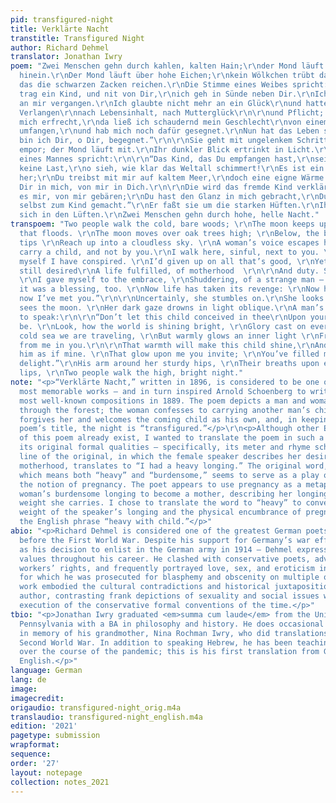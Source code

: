 ```yaml
---
pid: transfigured-night
title: Verklärte Nacht
transtitle: Transfigured Night
author: Richard Dehmel
translator: Jonathan Iwry
poem: "Zwei Menschen gehn durch kahlen, kalten Hain;\r\nder Mond läuft mit, sie schaun
  hinein.\r\nDer Mond läuft über hohe Eichen;\r\nkein Wölkchen trübt das Himmelslicht,\r\nin
  das die schwarzen Zacken reichen.\r\nDie Stimme eines Weibes spricht:\r\n\r\n“Ich
  trag ein Kind, und nit von Dir,\r\nich geh in Sünde neben Dir.\r\nIch hab mich schwer
  an mir vergangen.\r\nIch glaubte nicht mehr an ein Glück\r\nund hatte doch ein schwer
  Verlangen\r\nnach Lebensinhalt, nach Mutterglück\r\n\r\nund Pflicht; da hab ich
  mich erfrecht,\r\nda ließ ich schaudernd mein Geschlecht\r\nvon einem fremden Mann
  umfangen,\r\nund hab mich noch dafür gesegnet.\r\nNun hat das Leben sich gerächt:\r\nnun
  bin ich Dir, o Dir, begegnet.”\r\n\r\nSie geht mit ungelenkem Schritt.\r\nSie schaut
  empor; der Mond läuft mit.\r\nIhr dunkler Blick ertrinkt in Licht.\r\nDie Stimme
  eines Mannes spricht:\r\n\r\n“Das Kind, das Du empfangen hast,\r\nsei Deiner Seele
  keine Last,\r\no sieh, wie klar das Weltall schimmert!\r\nEs ist ein Glanz um alles
  her;\r\nDu treibst mit mir auf kaltem Meer,\r\ndoch eine eigne Wärme flimmert\r\nvon
  Dir in mich, von mir in Dich.\r\n\r\nDie wird das fremde Kind verklären,\r\nDu wirst
  es mir, von mir gebären;\r\nDu hast den Glanz in mich gebracht,\r\nDu hast mich
  selbst zum Kind gemacht.”\r\nEr faßt sie um die starken Hüften.\r\nIhr Atem küßt
  sich in den Lüften.\r\nZwei Menschen gehn durch hohe, helle Nacht."
transpoem: "Two people walk the cold, bare woods; \r\nThe moon keeps up with light
  that floods. \r\nThe moon moves over oak trees high; \r\nBelow, the black and jagged
  tips \r\nReach up into a cloudless sky. \r\nA woman’s voice escapes her lips: \r\n\r\n“I
  carry a child, and not by you.\r\nI walk here, sinful, next to you. \r\nAgainst
  myself I have conspired. \r\nI’d given up on all that’s good, \r\nYet heavily I
  still desired\r\nA life fulfilled, of motherhood  \r\n\r\nAnd duty. So in my disgrace,
  \r\nI gave myself to the embrace, \r\nShuddering, of a strange man — \r\nAnd thought
  it was a blessing, too. \r\nNow life has taken its revenge: \r\nNow here you are,
  now I’ve met you.”\r\n\r\nUncertainly, she stumbles on.\r\nShe looks above; she
  sees the moon. \r\nHer dark gaze drowns in light oblique.\r\nA man’s voice begins
  to speak:\r\n\r\n“Don’t let this child conceived in thee\r\nUpon your soul a burden
  be. \r\nLook, how the world is shining bright, \r\nGlory cast on everything! \r\nA
  cold sea we are traveling, \r\nBut warmly glows an inner light \r\nFrom you in me,
  from me in you.\r\n\r\nThat warmth will make this child shine,\r\nAnd you will bear
  him as if mine. \r\nThat glow upon me you invite; \r\nYou’ve filled me with a child’s
  delight.”\r\nHis arm around her sturdy hips, \r\nTheir breaths upon each other’s
  lips, \r\nTwo people walk the high, bright night."
note: "<p>“Verklärte Nacht,” written in 1896, is considered to be one of Richard Dehmel’s
  most memorable works — and in turn inspired Arnold Schoenberg to write one of his
  most well-known compositions in 1889. The poem depicts a man and woman as they walk
  through the forest; the woman confesses to carrying another man’s child, the man
  forgives her and welcomes the coming child as his own, and, in keeping with the
  poem’s title, the night is “transfigured.”</p>\r\n<p>Although other English translations
  of this poem already exist, I wanted to translate the poem in such a way as to preserve
  its original formal qualities — specifically, its meter and rhyme scheme. The ninth
  line of the original, in which the female speaker describes her desire to experience
  motherhood, translates to “I had a heavy longing.” The original word, <em>schwer</em>,
  which means both “heavy” and “burdensome,” seems to serve as a play on words evoking
  the notion of pregnancy. The poet appears to use pregnancy as a metaphor for the
  woman’s burdensome longing to become a mother, describing her longing as a heavy
  weight she carries. I chose to translate the word to “heavy” to convey both the
  weight of the speaker’s longing and the physical encumbrance of pregnancy — as in
  the English phrase “heavy with child.”</p>"
abio: "<p>Richard Dehmel is considered one of the greatest German poets of the period
  before the First World War. Despite his support for Germany’s war effort — as well
  as his decision to enlist in the German army in 1914 — Dehmel expressed strong progressive
  values throughout his career. He clashed with conservative poets, advocated for
  workers’ rights, and frequently portrayed love, sex, and eroticism in his poetry,
  for which he was prosecuted for blasphemy and obscenity on multiple occasions. His
  work embodied the cultural contradictions and historical juxtapositions of their
  author, contrasting frank depictions of sexuality and social issues with flawless
  execution of the conservative formal conventions of the time.</p>"
tbio: "<p>Jonathan Iwry graduated <em>summa cum laude</em> from the University of
  Pennsylvania with a BA in philosophy and history. He does occasional translations
  in memory of his grandmother, Nina Rochman Iwry, who did translations before the
  Second World War. In addition to speaking Hebrew, he has been teaching himself German
  over the course of the pandemic; this is his first translation from German into
  English.</p>"
language: German
lang: de
image:
imagecredit:
origaudio: transfigured-night_orig.m4a
translaudio: transfigured-night_english.m4a
edition: '2021'
pagetype: submission
wrapformat:
sequence:
order: '27'
layout: notepage
collection: notes_2021
---
```

